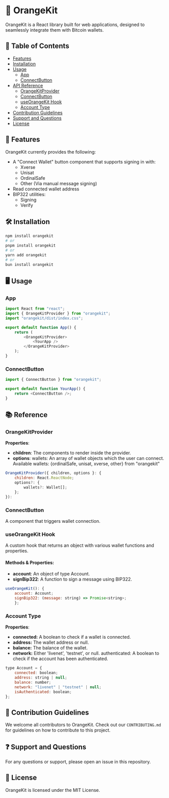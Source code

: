 # 🍊 OrangeKit

OrangeKit is a React library built for web applications, designed to seamlessly integrate them with Bitcoin wallets.

## 📌 Table of Contents
- [Features](#-features)
- [Installation](#-installation)
- [Usage](#-usage)
  - [App](#app)
  - [ConnectButton](#connectbutton)
- [API Reference](#-reference)
  - [OrangeKitProvider](#orangekitprovider)
  - [ConnectButton](#connectbutton-1)
  - [useOrangeKit Hook](#useorangekit-hook)
  - [Account Type](#account-type)
- [Contribution Guidelines](#-contribution-guidelines)
- [Support and Questions](#-support-and-questions)
- [License](#-license)

## 🚀 Features

OrangeKit currently provides the following:

- A "Connect Wallet" button component that supports signing in with:
  - Xverse
  - Unisat
  - OrdinalSafe
  - Other (Via manual message signing)
- Read connected wallet address
- BIP322 utilities:
  - Signing
  - Verify

## 🛠 Installation
```bash
npm install orangekit
# or
pnpm install orangekit
# or
yarn add orangekit
# or
bun install orangekit
```

## 🖥 Usage
### App
```javascript
import React from "react";
import { OrangeKitProvider } from "orangekit";
import "orangekit/dist/index.css";

export default function App() {
    return (
        <OrangeKitProvider>
            <YourApp />
        </OrangeKitProvider>
    );
}

```

### ConnectButton
```javascript
import { ConnectButton } from "orangekit";

export default function YourApp() {
    return <ConnectButton />;
}
```

## 📚 Reference
### OrangeKitProvider
**Properties**:

- **children**: The components to render inside the provider.
- **options**:
wallets: An array of wallet objects which the user can connect.
Available wallets: {ordinalSafe, unisat, xverse, other} from "orangekit"

```javascript
OrangeKitProvider({ children, options }: {
    children: React.ReactNode;
    options?: {
        wallets?: Wallet[];
    };
}):

```

### ConnectButton
A component that triggers wallet connection.

### useOrangeKit Hook
A custom hook that returns an object with various wallet functions and properties.

#### Methods & Properties:

- **account**: An object of type Account.
- **signBip322**: A function to sign a message using BIP322.

```javascript
useOrangeKit(): {
	account: Account;
	signBip322: (message: string) => Promise<string>;
	};
```

### Account Type

**Properties**:

- **connected:** A boolean to check if a wallet is connected.
- **address:** The wallet address or null.
- **balance:** The balance of the wallet.
- **network:** Either 'livenet', 'testnet', or null.
authenticated: A boolean to check if the account has been authenticated.
```javascript
type Account = {
	connected: boolean;
	address: string | null;
	balance: number;
	network: "livenet" | "testnet" | null;
	isAuthenticated: boolean;
};
```

## 🤝 Contribution Guidelines
We welcome all contributors to OrangeKit. Check out our `CONTRIBUTING.md` for guidelines on how to contribute to this project.

## ❓ Support and Questions
For any questions or support, please open an issue in this repository.

## 📜 License
OrangeKit is licensed under the MIT License.

